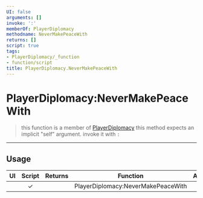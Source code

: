 ```yaml
---
UI: false
arguments: []
invoke: ':'
memberOf: PlayerDiplomacy
methodname: NeverMakePeaceWith
returns: []
script: true
tags:
- PlayerDiplomacy/_function
- function/script
title: PlayerDiplomacy.NeverMakePeaceWith
---
```

# PlayerDiplomacy:NeverMakePeaceWith
> this function is a member of [PlayerDiplomacy](civ-6/lua/PlayerDiplomacy.md)
> this method expects an implicit "self" argument. invoke it with `:`
-----
## Usage
|  UI | Script | Returns | Function | Arguments |
|:---:|:------:|-------:|:--------:|:---------|
| |✓||PlayerDiplomacy:NeverMakePeaceWith||
